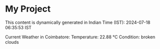 # My Project

This content is dynamically generated in Indian Time (IST): 2024-07-18 06:35:53 IST


Current Weather in Coimbatore:
Temperature: 22.88 °C
Condition: broken clouds
